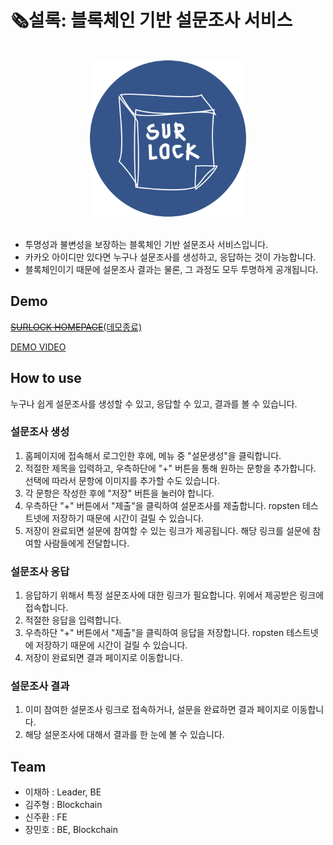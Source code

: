 # 🗞️설록: 블록체인 기반 설문조사 서비스

<br>
<div align=center>
	<img src="imgs/surlock-logo-bg.png" width="250px">
</div>
<br>

- 투명성과 불변성을 보장하는 블록체인 기반 설문조사 서비스입니다.
- 카카오 아이디만 있다면 누구나 설문조사를 생성하고, 응답하는 것이 가능합니다.
- 블록체인이기 때문에 설문조사 결과는 물론, 그 과정도 모두 투명하게 공개됩니다.

## Demo

[~~SURLOCK HOMEPAGE~~(데모종료)](http://j5a501.p.ssafy.io/)

[DEMO VIDEO](https://drive.google.com/file/d/1ezILafpfyDOOi3jL9Fm4wnbUl5qxfBbd/view?usp=sharing)

## How to use

누구나 쉽게 설문조사를 생성할 수 있고, 응답할 수 있고, 결과를 볼 수 있습니다.

### 설문조사 생성

1. 홈페이지에 접속해서 로그인한 후에, 메뉴 중 "설문생성"을 클릭합니다.
2. 적절한 제목을 입력하고, 우측하단에 "+" 버튼을 통해 원하는 문항을 추가합니다. 선택에 따라서 문항에 이미지를 추가할 수도 있습니다.
3. 각 문항은 작성한 후에 "저장" 버튼을 눌러야 합니다.
4. 우측하단 "+" 버튼에서 "제출"을 클릭하여 설문조사를 제출합니다. ropsten 테스트넷에 저장하기 때문에 시간이 걸릴 수 있습니다.
5. 저장이 완료되면 설문에 참여할 수 있는 링크가 제공됩니다. 해당 링크를 설문에 참여할 사람들에게 전달합니다.

### 설문조사 응답

1. 응답하기 위해서 특정 설문조사에 대한 링크가 필요합니다. 위에서 제공받은 링크에 접속합니다.
2. 적절한 응답을 입력합니다.
3. 우측하단 "+" 버튼에서 "제출"을 클릭하여 응답을 저장합니다. ropsten 테스트넷에 저장하기 때문에 시간이 걸릴 수 있습니다.
4. 저장이 완료되면 결과 페이지로 이동합니다.

### 설문조사 결과

1. 이미 참여한 설문조사 링크로 접속하거나, 설문을 완료하면 결과 페이지로 이동합니다.
2. 해당 설문조사에 대해서 결과를 한 눈에 볼 수 있습니다.

## Team

- 이채하 : Leader, BE
- 김주형 : Blockchain
- 신주환 : FE
- 장민호 : BE, Blockchain
